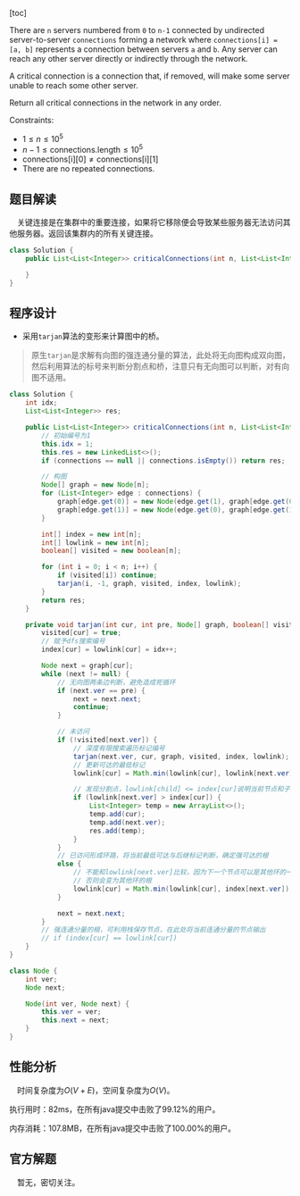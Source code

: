 [toc]

There are `n` servers numbered from `0` to `n-1` connected by undirected server-to-server `connections` forming a network where `connections[i] = [a, b]` represents a connection between servers `a` and `b`. Any server can reach any other server directly or indirectly through the network.

A critical connection is a connection that, if removed, will make some server unable to reach some other server.

Return all critical connections in the network in any order.



Constraints:

* $1 \le n \le 10^5$
* $n-1 \le \text{connections.length} \le 10^5$
* $\text{connections[i][0]} \ne \text{connections[i][1]}$
* There are no repeated connections.



## 题目解读

&emsp;关键连接是在集群中的重要连接，如果将它移除便会导致某些服务器无法访问其他服务器。返回该集群内的所有关键连接。

```java
class Solution {
    public List<List<Integer>> criticalConnections(int n, List<List<Integer>> connections) {

    }
}
```

## 程序设计

* 采用`tarjan`算法的变形来计算图中的桥。

> 原生`tarjan`是求解有向图的强连通分量的算法，此处将无向图构成双向图，然后利用算法的标号来判断分割点和桥，注意只有无向图可以判断，对有向图不适用。

```java
class Solution {
    int idx;
    List<List<Integer>> res;

    public List<List<Integer>> criticalConnections(int n, List<List<Integer>> connections) {
        // 初始编号为1
        this.idx = 1;
        this.res = new LinkedList<>();
        if (connections == null || connections.isEmpty()) return res;

        // 构图
        Node[] graph = new Node[n];
        for (List<Integer> edge : connections) {
            graph[edge.get(0)] = new Node(edge.get(1), graph[edge.get(0)]);
            graph[edge.get(1)] = new Node(edge.get(0), graph[edge.get(1)]);
        }

        int[] index = new int[n];
        int[] lowlink = new int[n];
        boolean[] visited = new boolean[n];

        for (int i = 0; i < n; i++) {
            if (visited[i]) continue;
            tarjan(i, -1, graph, visited, index, lowlink);
        }
        return res;
    }

    private void tarjan(int cur, int pre, Node[] graph, boolean[] visited, int[] index, int[] lowlink) {
        visited[cur] = true;
        // 赋予dfs搜索编号
        index[cur] = lowlink[cur] = idx++;

        Node next = graph[cur];
        while (next != null) {
            // 无向图两条边判断，避免造成死循环
            if (next.ver == pre) {
                next = next.next;
                continue;
            }

            // 未访问
            if (!visited[next.ver]) {
                // 深度有限搜索遍历标记编号
                tarjan(next.ver, cur, graph, visited, index, lowlink);
                // 更新可达的最低标记
                lowlink[cur] = Math.min(lowlink[cur], lowlink[next.ver]);

                // 发现分割点，lowlink[child] <= index[cur]说明当前节点和子结点在某个环内
                if (lowlink[next.ver] > index[cur]) {
                    List<Integer> temp = new ArrayList<>();
                    temp.add(cur);
                    temp.add(next.ver);
                    res.add(temp);
                }
            }
            // 已访问形成环路，将当前最低可达与后继标记判断，确定强可达的根
            else {
                // 不能和lowlink[next.ver]比较，因为下一个节点可以是其他环的一部分，这个需要记录当前环的根
                // 否则会变为其他环的根
                lowlink[cur] = Math.min(lowlink[cur], index[next.ver]);
            }

            next = next.next;
        }
        // 强连通分量的根，可利用栈保存节点，在此处将当前连通分量的节点输出
        // if (index[cur] == lowlink[cur])
    }
}

class Node {
    int ver;
    Node next;

    Node(int ver, Node next) {
        this.ver = ver;
        this.next = next;
    }
}
```

## 性能分析

&emsp;时间复杂度为$O(V + E)$，空间复杂度为$O(V)$。

执行用时：82ms，在所有java提交中击败了99.12%的用户。

内存消耗：107.8MB，在所有java提交中击败了100.00%的用户。

## 官方解题

&emsp;暂无，密切关注。